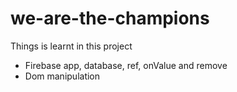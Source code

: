 # we-are-the-champions
<p>Things is learnt in this project</p>
<ul>
<li>Firebase app, database, ref, onValue and remove </li>
<li>Dom manipulation</li>
</ul>

